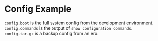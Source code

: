 Config Example
==============
`config.boot` is the full system config from the development environment.<br>
`config.commands` is the output of `show configuration commands`.<br>
`config.tar.gz` is a backup config from an erx.
